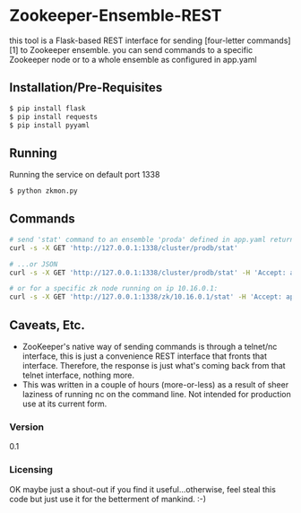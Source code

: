 # Zookeeper-Ensemble-REST

this tool is a Flask-based REST interface for sending [four-letter commands][1] to Zookeeper ensemble.  you can send commands to a specific Zookeeper node or to a whole ensemble as configured in app.yaml


## Installation/Pre-Requisites

```sh
$ pip install flask
$ pip install requests
$ pip install pyyaml
```

## Running 
Running the service on default port 1338

```sh
$ python zkmon.py
```

## Commands

```sh
# send 'stat' command to an ensemble 'proda' defined in app.yaml returning plain text default
curl -s -X GET 'http://127.0.0.1:1338/cluster/prodb/stat'

# ...or JSON
curl -s -X GET 'http://127.0.0.1:1338/cluster/prodb/stat' -H 'Accept: application/json'

# or for a specific zk node running on ip 10.16.0.1:
curl -s -X GET 'http://127.0.0.1:1338/zk/10.16.0.1/stat' -H 'Accept: application/json'
```

## Caveats, Etc.

- ZooKeeper's native way of sending commands is through a telnet/nc interface, this is just a convenience REST interface that fronts that interface.  Therefore, the response is just what's coming back from that telnet interface, nothing more.
- This was written in a couple of hours (more-or-less) as a result of sheer laziness of running nc on the command line.  Not intended for production use at its current form.

### Version
0.1

### Licensing
OK maybe just a shout-out if you find it useful...otherwise, feel steal this code but just use it for the betterment of mankind. :-)

[four-letter commands]:http://zookeeper.apache.org/doc/r3.1.2/zookeeperAdmin.html#sc_zkCommands
